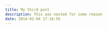 ```yaml
---
title: My third post
description: This was nested for some reason
date: 2014-02-04 17:16:55
---
```

